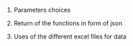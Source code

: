 1. Parameters choices



2. Return of the functions in form of json



3. Uses of the different excel files for data

